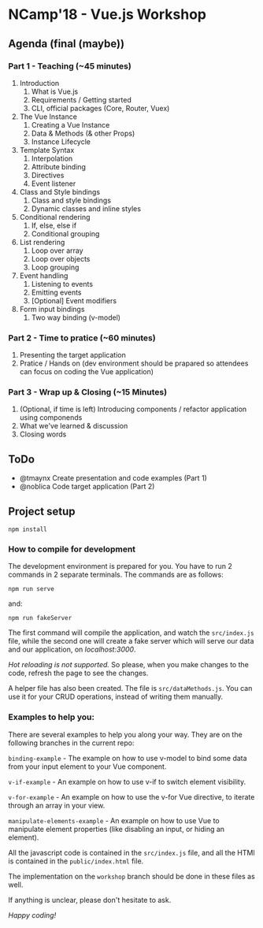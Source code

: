 # NCamp'18 - Vue.js Workshop

## Agenda (final (maybe))

### Part 1 - Teaching (~45 minutes)
1. Introduction
    1. What is Vue.js
    2. Requirements / Getting started
    3. CLI, official packages (Core, Router, Vuex)
2. The Vue Instance
    1. Creating a Vue Instance
    2. Data & Methods (& other Props)
    3. Instance Lifecycle
3. Template Syntax
    1. Interpolation
    2. Attribute binding
    3. Directives
    4. Event listener
4. Class and Style bindings
    1. Class and style bindings
    2. Dynamic classes and inline styles
5. Conditional rendering
    1. If, else, else if
    2. Conditional grouping
6. List rendering
    1. Loop over array
    2. Loop over objects
    3. Loop grouping
7. Event handling
    1. Listening to events
    2. Emitting events
    3. [Optional] Event modifiers
8. Form input bindings
    1. Two way binding (v-model)

### Part 2 - Time to pratice (~60 minutes)
1. Presenting the target application
2. Pratice / Hands on (dev environment should be prapared so attendees can focus on coding the Vue application)

### Part 3 - Wrap up & Closing (~15 Minutes)
1. (Optional, if time is left) Introducing components / refactor application using componends
2. What we've learned & discussion
3. Closing words

## ToDo
* @tmaynx Create presentation and code examples (Part 1)
* @noblica Code target application (Part 2)

## Project setup
```
npm install
```

### How to compile for development
The development environment is prepared for you. You have to run 2 commands in 2 separate terminals. The commands are as follows:

```
npm run serve
```
and: 
```
npm run fakeServer
```

The first command will compile the application, and watch the `src/index.js` file, while the second one will create a fake server which will serve our data and our application, on *localhost:3000*.

*Hot reloading is not supported.* So please, when you make changes to the code, refresh the page to see the changes.


A helper file has also been created. The file is `src/dataMethods.js`. You can use it for your CRUD operations, instead of writing them manually.

### Examples to help you:

There are several examples to help you along your way. They are on the following branches in the current repo:

`binding-example` - The example on how to use v-model to bind some data from your input element to your Vue component.

`v-if-example` - An example on how to use v-if to switch element visibility.

`v-for-example` - An example on how to use the v-for Vue directive, to iterate through an array in your view.

`manipulate-elements-example` - An example on how to use Vue to manipulate element properties (like disabling an input, or hiding an element).

All the javascript code is contained in the `src/index.js` file, and all the HTMl is contained in the `public/index.html` file.


The implementation on the `workshop` branch should be done in these files as well.


If anything is unclear, please don't hesitate to ask.

*Happy coding!*
